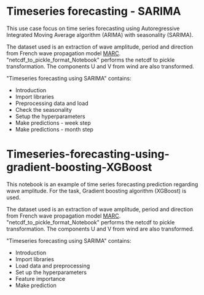 # Timeseries forecasting - SARIMA

This use case focus on time series forecasting using Autoregressive Integrated Moving Average algorithm (ARIMA) with seasonality (SARIMA).

The dataset used is an extraction of wave amplitude, period and direction from French wave propagation model [MARC](https://marc.ifremer.fr/). 
"netcdf_to_pickle_format_Notebook" performs the netcdf to pickle transformation. The components U and V from wind are also transformed.

"Timeseries forecasting using SARIMA" contains:
* Introduction
* Import libraries
* Preprocessing data and load
* Check the seasonality
* Setup the hyperparameters
* Make predictions - week step
* Make predictions - month step


# Timeseries-forecasting-using-gradient-boosting-XGBoost

This notebook is an example of time series forecasting prediction regarding wave amplitude. For the task, Gradient boosting algorithm (XGBoost) is used.

The dataset used is an extraction of wave amplitude, period and direction from French wave propagation model [MARC](https://marc.ifremer.fr/). 
"netcdf_to_pickle_format_Notebook" performs the netcdf to pickle transformation. The components U and V from wind are also transformed.

"Timeseries forecasting using SARIMA" contains:
* Introduction
* Import libraries
* Load data and preprocessing
* Set up the hyperparameters
* Feature importance
* Make prediction

